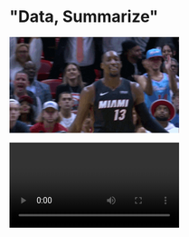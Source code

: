 # "Data, Summarize"

![](giphy.gif)

![](https://media.giphy.com/media/n31FHMUetREOdiOQ37/giphy.mp4)